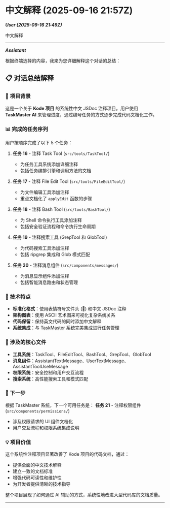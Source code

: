 <!-- Generated by SpecStory -->

# 中文解释 (2025-09-16 21:57Z)

_**User (2025-09-16 21:49Z)**_

中文解释

---

_**Assistant**_

根据终端选择的内容，我来为您详细解释这个对话的总结：

## 📋 对话总结解释

### 🎯 项目背景
这是一个关于 **Kode 项目** 的系统性中文 JSDoc 注释项目。用户使用 **TaskMaster AI** 来管理进度，通过编号任务的方式逐步完成代码文档化工作。

### 📊 完成的任务序列
用户按顺序完成了以下 5 个任务：

1. **任务 16** - 注释 Task Tool (`src/tools/TaskTool/`)
   - 为任务工具系统添加详细注释
   - 包括任务编排引擎和调用方法的文档

2. **任务 17** - 注释 File Edit Tool (`src/tools/FileEditTool/`)
   - 为文件编辑工具添加注释
   - 重点文档化了 `applyEdit` 函数的步骤

3. **任务 18** - 注释 Bash Tool (`src/tools/BashTool/`)
   - 为 Shell 命令执行工具添加注释
   - 包括安全验证流程和命令执行生命周期

4. **任务 19** - 注释搜索工具 (GrepTool 和 GlobTool)
   - 为代码搜索工具添加注释
   - 包括 ripgrep 集成和 Glob 模式匹配

5. **任务 20** - 注释消息组件 (`src/components/messages/`)
   - 为消息显示组件添加注释
   - 包括智能消息路由和状态管理

### 🔧 技术特点
- **标准化格式**：使用表情符号文件头 (🎯) 和中文 JSDoc 注释
- **架构图表**：使用 ASCII 艺术图来可视化复杂系统关系
- **代码保留**：保持英文代码的同时添加中文解释
- **系统集成**：与 TaskMaster 系统完美集成进行任务管理

### 📁 涉及的核心文件
- **工具系统**：TaskTool、FileEditTool、BashTool、GrepTool、GlobTool
- **消息组件**：AssistantTextMessage、UserTextMessage、AssistantToolUseMessage
- **权限系统**：安全控制和用户交互流程
- **搜索系统**：高性能搜索工具和模式匹配

### 🎯 下一步
根据 TaskMaster 系统，下一个可用任务是：
**任务 21** - 注释权限组件 (`src/components/permissions/`)
- 涉及权限请求的 UI 组件文档化
- 用户交互流程和权限系统集成说明

### 💡 项目价值
这个系统性注释项目显著改善了 Kode 项目的代码文档，通过：
- 提供全面的中文技术解释
- 建立一致的文档标准
- 增强代码可读性和维护性
- 为开发者提供清晰的技术指导

整个项目展现了如何通过 AI 辅助的方式，系统性地改进大型代码库的文档质量。

---

